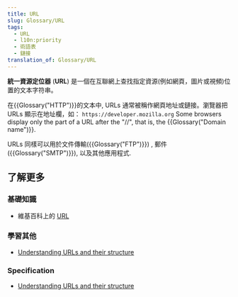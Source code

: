 ```yaml
---
title: URL
slug: Glossary/URL
tags:
  - URL
  - l10n:priority
  - 術語表
  - 鏈接
translation_of: Glossary/URL
---
```

**統一資源定位器** (**URL**) 是一個在互聯網上查找指定資源(例如網頁，圖片或視頻)位置的文本字符串。

在{{Glossary("HTTP")}}的文本中, URLs 通常被稱作網頁地址或鏈接。瀏覽器把 URLs 顯示在地址欄，如： `https://developer.mozilla.org` Some browsers display only the part of a URL after the "//", that is, the {{Glossary("Domain name")}}.

URLs 同樣可以用於文件傳輸({{Glossary("FTP")}}) , 郵件 ({{Glossary("SMTP")}}), 以及其他應用程式.

## 了解更多

### **基礎知識**

- 維基百科上的 [URL](https://zh.wikipedia.org/wiki/URL)

### 學習其他

- [Understanding URLs and their structure](/en-US/Learn/Understanding_URLs)

### Specification

- [Understanding URLs and their structure](/zh-TW/Learn/Understanding_URLs)
